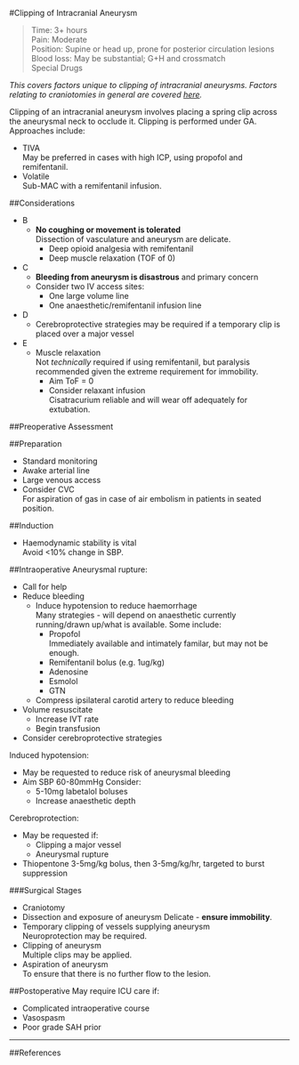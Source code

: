 #Clipping of Intracranial Aneurysm
>Time: 3+ hours <br>
>Pain: Moderate <br>
>Position: Supine or head up, prone for posterior circulation lesions <br>
>Blood loss: May be substantial; G+H and crossmatch <br>
>Special Drugs

*This covers factors unique to clipping of intracranial aneurysms. Factors relating to craniotomies in general are covered [here](/anaesthesia/neuro/craniotomy.md).*


Clipping of an intracranial aneurysm involves placing a spring clip across the aneurysmal neck to occlude it. Clipping is performed under GA. Approaches include:
* TIVA  
May be preferred in cases with high ICP, using propofol and remifentanil.
* Volatile  
Sub-MAC with a remifentanil infusion.


##Considerations
* B
	* **No coughing or movement is tolerated**  
	Dissection of vasculature and aneurysm are delicate.
		* Deep opioid analgesia with remifentanil
		* Deep muscle relaxation (TOF of 0)
* C
	* **Bleeding from aneurysm is disastrous** and primary concern  
	* Consider two IV access sites:  
		* One large volume line
		* One anaesthetic/remifentanil infusion line
* D
	* Cerebroprotective strategies may be required if a temporary clip is placed over a major vessel
* E
	* Muscle relaxation  
	Not *technically* required if using remifentanil, but paralysis recommended given the extreme requirement for immobility.
		* Aim ToF = 0
		* Consider relaxant infusion  
		Cisatracurium reliable and will wear off adequately for extubation.

##Preoperative Assessment


##Preparation
* Standard monitoring
* Awake arterial line
* Large venous access
* Consider CVC  
For aspiration of gas in case of air embolism in patients in seated position.


##Induction
* Haemodynamic stability is vital  
Avoid \<10% change in SBP.


##Intraoperative
Aneurysmal rupture:
* Call for help
* Reduce bleeding
	* Induce hypotension to reduce haemorrhage  
	Many strategies - will depend on anaesthetic currently running/drawn up/what is available. Some include:
		* Propofol  
		Immediately available and intimately familar, but may not be enough.
		* Remifentanil bolus (e.g. 1ug/kg)  
		* Adenosine
		* Esmolol
		* GTN
	* Compress ipsilateral carotid artery to reduce bleeding
* Volume resuscitate
	* Increase IVT rate
	* Begin transfusion
* Consider cerebroprotective strategies


Induced hypotension:  
* May be requested to reduce risk of aneurysmal bleeding  
* Aim SBP 60-80mmHg
Consider:  
	* 5-10mg labetalol boluses
	* Increase anaesthetic depth


Cerebroprotection:
* May be requested if:
	* Clipping a major vessel
	* Aneurysmal rupture
* Thiopentone 3-5mg/kg bolus, then 3-5mg/kg/hr, targeted to burst suppression


###Surgical Stages
* Craniotomy
* Dissection and exposure of aneurysm
Delicate - **ensure immobility**.
* Temporary clipping of vessels supplying aneurysm  
Neuroprotection may be required.
* Clipping of aneurysm  
Multiple clips may be applied.
* Aspiration of aneurysm  
To ensure that there is no further flow to the lesion.

##Postoperative
May require ICU care if:
* Complicated intraoperative course
* Vasospasm
* Poor grade SAH prior


---

##References